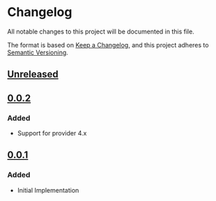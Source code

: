 # Changelog

All notable changes to this project will be documented in this file.

The format is based on [Keep a Changelog](https://keepachangelog.com/en/1.0.0/),
and this project adheres to [Semantic Versioning](https://semver.org/spec/v2.0.0.html).

## [Unreleased]

## [0.0.2]

### Added

- Support for provider 4.x

## [0.0.1]

### Added

- Initial Implementation

<!-- markdown-link-check-disable -->

[unreleased]: https://github.com/mineiros-io/terraform-google-cloud-run-iam/compare/v0.0.2...HEAD
[0.0.2]: https://github.com/mineiros-io/terraform-google-cloud-run-iam/compare/v0.0.1...v0.0.2
[0.0.1]: https://github.com/mineiros-io/terraform-google-cloud-run-iam/releases/tag/v0.0.1

<!-- markdown-link-check-disabled -->
